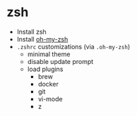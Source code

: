 # zsh

- Install zsh
- Install [oh-my-zsh]
- `.zshrc` customizations (via `.oh-my-zsh`)
    - minimal theme
    - disable update prompt
    - load plugins
        - brew
        - docker
        - git
        - vi-mode
        - z

[oh-my-zsh]: https://ohmyz.sh/
